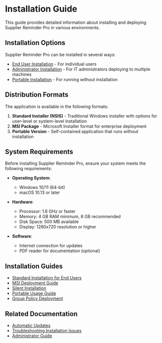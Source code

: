 # Installation Guide

This guide provides detailed information about installing and deploying Supplier Reminder Pro in various environments.

## Installation Options

Supplier Reminder Pro can be installed in several ways:

- [End User Installation](end-user-installation.md) - For individual users
- [Administrator Installation](admin-installation.md) - For IT administrators deploying to multiple machines
- [Portable Installation](portable-installation.md) - For running without installation

## Distribution Formats

The application is available in the following formats:

1. **Standard Installer (NSIS)** - Traditional Windows installer with options for user-level or system-level installation
2. **MSI Package** - Microsoft Installer format for enterprise deployment
3. **Portable Version** - Self-contained application that runs without installation

## System Requirements

Before installing Supplier Reminder Pro, ensure your system meets the following requirements:

- **Operating System**:

  - Windows 10/11 (64-bit)
  - macOS 10.13 or later

- **Hardware**:

  - Processor: 1.6 GHz or faster
  - Memory: 4 GB RAM minimum, 8 GB recommended
  - Disk Space: 500 MB available
  - Display: 1280x720 resolution or higher

- **Software**:
  - Internet connection for updates
  - PDF reader for documentation (optional)

## Installation Guides

- [Standard Installation for End Users](end-user-installation.md)
- [MSI Deployment Guide](msi-deployment.md)
- [Silent Installation](silent-installation.md)
- [Portable Usage Guide](portable-installation.md)
- [Group Policy Deployment](group-policy-deployment.md)

## Related Documentation

- [Automatic Updates](../features/auto-updates.md)
- [Troubleshooting Installation Issues](../troubleshooting/installation-issues.md)
- [Administrator Guide](../administration/README.md)
